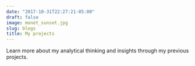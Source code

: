 ```yaml
---
date: "2017-10-31T22:27:21-05:00"
draft: false
image: monet_sunset.jpg
slug: blogs
title: My projects
---
```


Learn more about my analytical thinking and insights through my previous projects.
